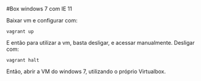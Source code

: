 #Box windows 7 com IE 11

Baixar vm e configurar com:

```
vagrant up
```

E então para utilizar a vm, basta desligar, e acessar manualmente. Desligar com:

```
vagrant halt
```

Então, abrir a VM do windows 7, utilizando o próprio Virtualbox.

